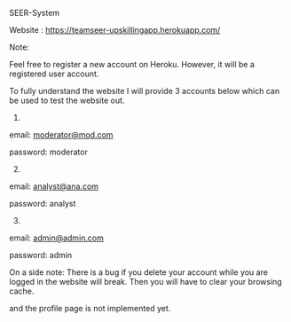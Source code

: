 SEER-System

Website : https://teamseer-upskillingapp.herokuapp.com/

Note:

Feel free to register a new account on Heroku. However, it will be a registered user account.

To fully understand the website I will provide 3 accounts below which can be used to test the website out.

1.

email: moderator@mod.com

password: moderator

2. 

email: analyst@ana.com

password: analyst

3. 

email: admin@admin.com

password: admin

On a side note: There is a bug if you delete your account while you are logged in the website will break. Then you will have to clear your browsing cache.

and the profile page is not implemented yet.
